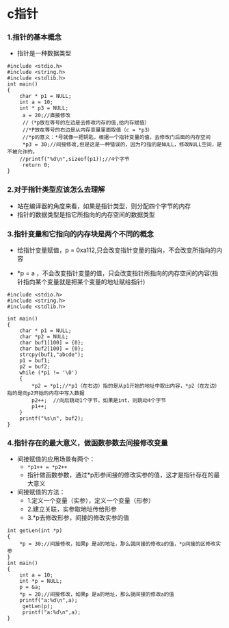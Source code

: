 # c指针
### 1.指针的基本概念
* 指针是一种数据类型
```
#include <stdio.h>
#include <string.h>
#include <stdlib.h>
int main()
{
    char * p1 = NULL;
    int a = 10;
    int * p3 = NULL;
     a = 20;//直接修改
     //（*p放在等号的左边是去修改内存的值,给内存赋值）
     //*P放在等号的右边是从内存变量里面取值（c = *p3）
     //*p的意义：*号就像一把钥匙，根据一个指针变量的值，去修改门后面的内存空间
     *p3 = 30;//间接修改,但是这是一种错误的，因为P3指的是NULL，修改NULL空间，是不被允许的。
    //printf("%d\n",sizeof(p1));//4个字节
     return 0;
}  
```

### 2.对于指针类型应该怎么去理解
* 站在编译器的角度来看，如果是指针类型，则分配四个字节的内存
* 指针的数据类型是指它所指向的内存空间的数据类型

### 3.指针变量和它指向的内存块是两个不同的概念
* 给指针变量赋值，p = 0xa112,只会改变指针变量的指向，不会改变所指向的内容

* *p = a ，不会改变指针变量的值，只会改变指针所指向的内存空间的内容(指针指向某个变量就是把某个变量的地址赋给指针)

```
#include <stdio.h>
#include <string.h>
#include <stdlib.h>

int main()
{
    char * p1 = NULL;
    char *p2 = NULL;
    char buf1[100] = {0};
    char buf2[100] = {0};
    strcpy(buf1,"abcde");
    p1 = buf1;
    p2 = buf2;
    while (*p1 != '\0')
    {
        *p2 = *p1;//*p1（在右边）指的是从p1开始的地址中取出内容，*p2（在左边）指的是向p2开始的内存中写入数据
        p2++;  //向后跳动1个字节，如果是int，则跳动4个字节
        p1++;
    }
    printf("%s\n", buf2);
}
```

### 4.指针存在的最大意义，做函数参数去间接修改变量
+ 间接赋值的应用场景有两个：
  - ```*p1++ = *p2++```
  - 指针做函数参数，通过*p形参间接的修改实参的值，这才是指针存在的最大意义
+ 间接赋值的方法：
  * 1.定义一个变量（实参），定义一个变量（形参）
  * 2.建立关联，实参取地址传给形参
  * 3.*p去修改形参，间接的修改实参的值

```
int getLen(int *p)
{
    *p = 30;//间接修改，如果p 是a的地址，那么就间接的修改a的值，*p间接的区修改实参
}
int main()
{
    int a = 10;
    int *p = NULL;
    p = &a;
    *p = 20;//间接修改，如果p 是a的地址，那么就间接的修改a的值
    printf("a:%d\n",a);
     getLen(p);
     printf("a:%d\n",a);
}
```
